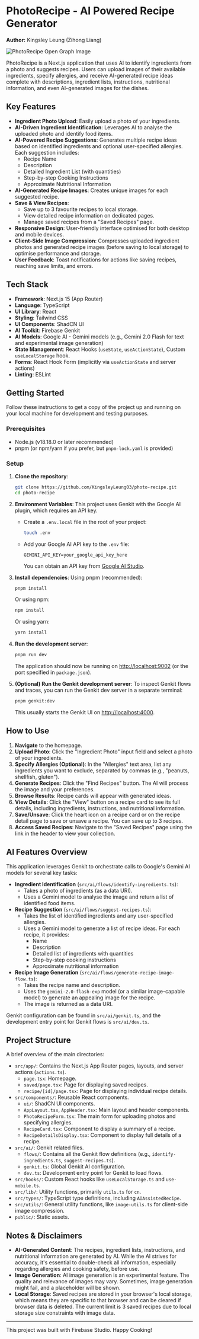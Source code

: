 
# PhotoRecipe - AI Powered Recipe Generator
**Author:** Kingsley Leung (Zihong Liang)  

![PhotoRecipe Open Graph Image](src/app/opengraph-image.png)  

PhotoRecipe is a Next.js application that uses AI to identify ingredients from a photo and suggests recipes. Users can upload images of their available ingredients, specify allergies, and receive AI-generated recipe ideas complete with descriptions, ingredient lists, instructions, nutritional information, and even AI-generated images for the dishes.

## Key Features

*   **Ingredient Photo Upload**: Easily upload a photo of your ingredients.
*   **AI-Driven Ingredient Identification**: Leverages AI to analyse the uploaded photo and identify food items.
*   **AI-Powered Recipe Suggestions**: Generates multiple recipe ideas based on identified ingredients and optional user-specified allergies. Each suggestion includes:
    *   Recipe Name
    *   Description
    *   Detailed Ingredient List (with quantities)
    *   Step-by-step Cooking Instructions
    *   Approximate Nutritional Information
*   **AI-Generated Recipe Images**: Creates unique images for each suggested recipe.
*   **Save & View Recipes**:
    *   Save up to 3 favourite recipes to local storage.
    *   View detailed recipe information on dedicated pages.
    *   Manage saved recipes from a "Saved Recipes" page.
*   **Responsive Design**: User-friendly interface optimised for both desktop and mobile devices.
*   **Client-Side Image Compression**: Compresses uploaded ingredient photos and generated recipe images (before saving to local storage) to optimise performance and storage.
*   **User Feedback**: Toast notifications for actions like saving recipes, reaching save limits, and errors.

## Tech Stack

*   **Framework**: Next.js 15 (App Router)
*   **Language**: TypeScript
*   **UI Library**: React
*   **Styling**: Tailwind CSS
*   **UI Components**: ShadCN UI
*   **AI Toolkit**: Firebase Genkit
*   **AI Models**: Google AI - Gemini models (e.g., Gemini 2.0 Flash for text and experimental image generation)
*   **State Management**: React Hooks (`useState`, `useActionState`), Custom `useLocalStorage` hook.
*   **Forms**: React Hook Form (implicitly via `useActionState` and server actions)
*   **Linting**: ESLint

## Getting Started

Follow these instructions to get a copy of the project up and running on your local machine for development and testing purposes.

### Prerequisites

*   Node.js (v18.18.0 or later recommended)
*   pnpm (or npm/yarn if you prefer, but `pnpm-lock.yaml` is provided)

### Setup

1.  **Clone the repository**:
    ```bash
    git clone https://github.com/KingsleyLeung03/photo-recipe.git 
    cd photo-recipe
    ```

2.  **Environment Variables**:
    This project uses Genkit with the Google AI plugin, which requires an API key.
    *   Create a `.env.local` file in the root of your project:
        ```bash
        touch .env
        ```
    *   Add your Google AI API key to the `.env` file:
        ```
        GEMINI_API_KEY=your_google_api_key_here
        ```
        You can obtain an API key from [Google AI Studio](https://aistudio.google.com/app/apikey).

3.  **Install dependencies**:
    Using pnpm (recommended):
    ```bash
    pnpm install
    ```
    Or using npm:
    ```bash
    npm install
    ```
    Or using yarn:
    ```bash
    yarn install
    ```

4.  **Run the development server**:
    ```bash
    pnpm run dev
    ```
    The application should now be running on [http://localhost:9002](http://localhost:9002) (or the port specified in `package.json`).

5.  **(Optional) Run the Genkit development server**:
    To inspect Genkit flows and traces, you can run the Genkit dev server in a separate terminal:
    ```bash
    pnpm genkit:dev
    ```
    This usually starts the Genkit UI on [http://localhost:4000](http://localhost:4000).

## How to Use

1.  **Navigate** to the homepage.
2.  **Upload Photo**: Click the "Ingredient Photo" input field and select a photo of your ingredients.
3.  **Specify Allergies (Optional)**: In the "Allergies" text area, list any ingredients you want to exclude, separated by commas (e.g., "peanuts, shellfish, gluten").
4.  **Generate Recipes**: Click the "Find Recipes" button. The AI will process the image and your preferences.
5.  **Browse Results**: Recipe cards will appear with generated ideas.
6.  **View Details**: Click the "View" button on a recipe card to see its full details, including ingredients, instructions, and nutritional information.
7.  **Save/Unsave**: Click the heart icon on a recipe card or on the recipe detail page to save or unsave a recipe. You can save up to 3 recipes.
8.  **Access Saved Recipes**: Navigate to the "Saved Recipes" page using the link in the header to view your collection.

## AI Features Overview

This application leverages Genkit to orchestrate calls to Google's Gemini AI models for several key tasks:

*   **Ingredient Identification** (`src/ai/flows/identify-ingredients.ts`):
    *   Takes a photo of ingredients (as a data URI).
    *   Uses a Gemini model to analyse the image and return a list of identified food items.
*   **Recipe Suggestion** (`src/ai/flows/suggest-recipes.ts`):
    *   Takes the list of identified ingredients and any user-specified allergies.
    *   Uses a Gemini model to generate a list of recipe ideas. For each recipe, it provides:
        *   Name
        *   Description
        *   Detailed list of ingredients with quantities
        *   Step-by-step cooking instructions
        *   Approximate nutritional information
*   **Recipe Image Generation** (`src/ai/flows/generate-recipe-image-flow.ts`):
    *   Takes the recipe name and description.
    *   Uses the `gemini-2.0-flash-exp` model (or a similar image-capable model) to generate an appealing image for the recipe.
    *   The image is returned as a data URI.

Genkit configuration can be found in `src/ai/genkit.ts`, and the development entry point for Genkit flows is `src/ai/dev.ts`.

## Project Structure

A brief overview of the main directories:

*   `src/app/`: Contains the Next.js App Router pages, layouts, and server actions (`actions.ts`).
    *   `page.tsx`: Homepage.
    *   `saved/page.tsx`: Page for displaying saved recipes.
    *   `recipe/[id]/page.tsx`: Page for displaying individual recipe details.
*   `src/components/`: Reusable React components.
    *   `ui/`: ShadCN UI components.
    *   `AppLayout.tsx`, `AppHeader.tsx`: Main layout and header components.
    *   `PhotoRecipeForm.tsx`: The main form for uploading photos and specifying allergies.
    *   `RecipeCard.tsx`: Component to display a summary of a recipe.
    *   `RecipeDetailsDisplay.tsx`: Component to display full details of a recipe.
*   `src/ai/`: Genkit related files.
    *   `flows/`: Contains all the Genkit flow definitions (e.g., `identify-ingredients.ts`, `suggest-recipes.ts`).
    *   `genkit.ts`: Global Genkit AI configuration.
    *   `dev.ts`: Development entry point for Genkit to load flows.
*   `src/hooks/`: Custom React hooks like `useLocalStorage.ts` and `use-mobile.ts`.
*   `src/lib/`: Utility functions, primarily `utils.ts` for `cn`.
*   `src/types/`: TypeScript type definitions, including `AIAssistedRecipe`.
*   `src/utils/`: General utility functions, like `image-utils.ts` for client-side image compression.
*   `public/`: Static assets.

## Notes & Disclaimers

*   **AI-Generated Content**: The recipes, ingredient lists, instructions, and nutritional information are generated by AI. While the AI strives for accuracy, it's essential to double-check all information, especially regarding allergies and cooking safety, before use.
*   **Image Generation**: AI image generation is an experimental feature. The quality and relevance of images may vary. Sometimes, image generation might fail, and a placeholder will be shown.
*   **Local Storage**: Saved recipes are stored in your browser's local storage, which means they are specific to that browser and can be cleared if browser data is deleted. The current limit is 3 saved recipes due to local storage size constraints with image data.

---

This project was built with Firebase Studio.
Happy Cooking!
```

